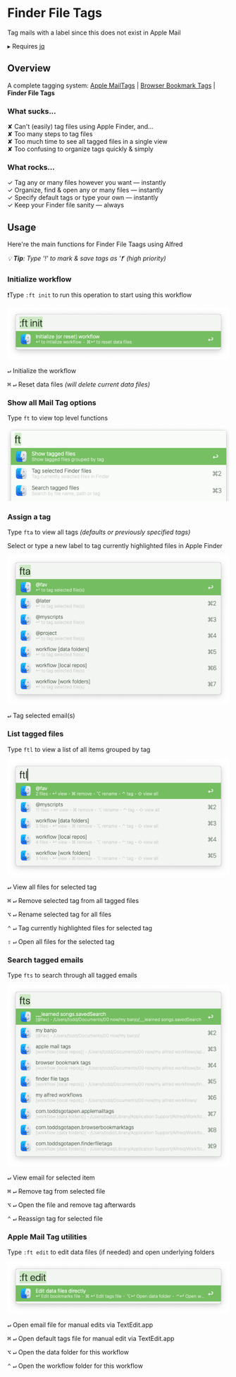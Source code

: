 # Finder File Tags

Tag mails with a label since this does not exist in Apple Mail

▸  Requires [jq](https://formulae.brew.sh/formula/jq)


## Overview
A complete tagging system:  [Apple MailTags](https://github.com/modrocko/apple-mail-tags-alfred-workflow) | [Browser Bookmark Tags](https://github.com/modrocko/browser-bookmark-tags-alfred-workflow) | **Finder File Tags**

### What sucks...

✘  Can't (easily) tag files using Apple Finder, and...  
✘  Too many steps to tag files  
✘  Too much time to see all tagged files in a single view  
✘  Too confusing to organize tags quickly & simply

### What rocks...

✓  Tag any or many files however you want — instantly  
✓  Organize, find & open any or many files — instantly  
✓  Specify default tags or type your own — instantly  
✓  Keep your Finder file sanity — always

## Usage

Here're the main functions for Finder File Taags using Alfred

*💡 **Tip**: Type '!' to mark & save tags as '❗' (high priority)*  

### Initialize workflow

❗Type `:ft init` to run this operation to start using this workflow

![](assets/ft-init.png)     

<kbd>↵</kbd> Initialize the workflow

<kbd>⌘</kbd> <kbd>↵</kbd> Reset data files *(will delete current data files)* 

### Show all Mail Tag options

Type `ft` to view top level functions

![](assets/ft.png )  

### Assign a tag

Type `fta` to view all tags *(defaults or previously specified tags)*

Select or type a new label to tag currently highlighted files in Apple Finder

![](assets/fta.png) 

<kbd>↵</kbd> Tag selected email(s)

### List tagged files

Type `ftl` to view a list of all items grouped by tag

![image-20250418151731547](assets/ftl.png) 

<kbd>↵</kbd>  View all files for selected tag

<kbd>⌘</kbd> <kbd>↵</kbd> Remove selected tag from all tagged files

<kbd>⌥</kbd> <kbd>↵</kbd> Rename selected tag for all files

<kbd>⌃</kbd> <kbd>↵</kbd> Tag currently highlighted files for selected tag

<kbd>⇧</kbd> <kbd>↵</kbd> Open all files for the selected tag

### Search tagged emails

Type `fts` to search through all tagged emails

![image-20250418151831159](assets/fts.png) 

<kbd>↵</kbd>  View email for selected item

<kbd>⌘</kbd> <kbd>↵</kbd> Remove tag from selected file

<kbd>⌥</kbd> <kbd>↵</kbd> Open the file and remove tag afterwards

<kbd>⌃</kbd> <kbd>↵</kbd> Reassign tag for selected file

### Apple Mail Tag utilities

Type `:ft edit` to edit data files (if needed) and open underlying folders

![image-20250418152153843](assets/ft-edit.png) 

<kbd>↵</kbd>  Open email file for manual edits via TextEdit.app

<kbd>⌘</kbd> <kbd>↵</kbd> Open default tags file for manual edit via TextEdit.app

<kbd>⌥</kbd> <kbd>↵</kbd> Open the data folder for this workflow

<kbd>⌃</kbd> <kbd>↵</kbd> Open the workflow folder for this workflow
